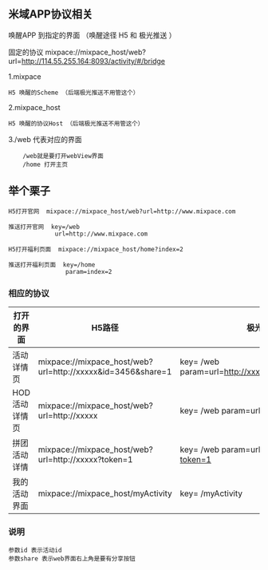 ## 米域APP协议相关
唤醒APP 到指定的界面 （唤醒途径 H5 和 极光推送 ）

固定的协议 mixpace://mixpace_host/web?url=http://114.55.255.164:8093/activity/#/bridge

1.mixpace

    H5 唤醒的Scheme （后端极光推送不用管这个）
  
2.mixpace_host

    H5 唤醒的协议Host （后端极光推送不用管这个）
  
3./web 代表对应的界面 

        /web就是要打开webView界面
        /home 打开主页
      
      
## 举个栗子

    H5打开官网  mixpace://mixpace_host/web?url=http://www.mixpace.com
    
    推送打开官网  key=/web
                 url=http://www.mixpace.com
                 
    H5打开福利页面  mixpace://mixpace_host/home?index=2
    
    推送打开福利页面  key=/home
                    param=index=2
    

### 相应的协议
| 打开的界面        | H5路径    | 极光推送路径   | 
| --------   | -----  | -----   | 
| 活动详情页        | mixpace://mixpace_host/web?url=http://xxxxx&id=3456&share=1    | key= /web param=url=http://xxxxx.com&id=3456&share=1      |  
| HOD活动详情页     | mixpace://mixpace_host/web?url=http://xxxxx         | key= /web   param=url=http://xxxxx.com          |   
| 拼团活动详情      | mixpace://mixpace_host/web?url=http://xxxxx?token=1       | key= /web   param=url=http://xxxxx.com?token=1          |   
| 我的活动界面      | mixpace://mixpace_host/myActivity         | key= /myActivity         |  

### 说明
    参数id 表示活动id
    参数share 表示web界面右上角是要有分享按钮

